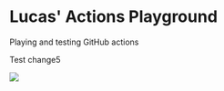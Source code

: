 # Lucas' Actions Playground
Playing and testing GitHub actions

Test change5

![](https://github.com/lucascosti/actions-public-playground/workflows/Greet%20Everyone/badge.svg?branch=master)
